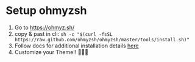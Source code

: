 # Setup ohmyzsh

1. Go to https://ohmyz.sh/
2. copy & past in cli: `sh -c "$(curl -fsSL https://raw.github.com/ohmyzsh/ohmyzsh/master/tools/install.sh)"`
3. Follow docs for additional installation details [here](https://github.com/ohmyzsh/ohmyzsh/wiki/Installing-ZSH)
4. Customize your Theme!! 🎉🤡🦄
